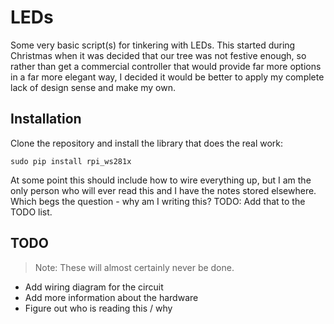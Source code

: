 # LEDs

Some very basic script(s) for tinkering with LEDs. This started during Christmas
when it was decided that our tree was not festive enough, so rather than get
a commercial controller that would provide far more options in a far more
elegant way, I decided it would be better to apply my complete lack of design
sense and make my own.

## Installation
Clone the repository and install the library that does the real work:

```
sudo pip install rpi_ws281x
```

At some point this should include how to wire everything up, but I am the only
person who will ever read this and I have the notes stored elsewhere. Which begs
the question - why am I writing this? TODO: Add that to the TODO list.

## TODO
> Note: These will almost certainly never be done.
* Add wiring diagram for the circuit
* Add more information about the hardware
* Figure out who is reading this / why

